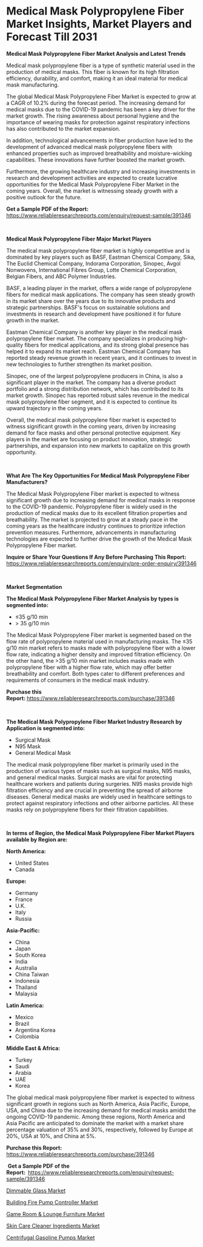 <p><h1>Medical Mask Polypropylene Fiber Market Insights, Market Players and Forecast Till 2031</h1></p><p><strong>Medical Mask Polypropylene Fiber Market Analysis and Latest Trends</strong></p>
<p><p>Medical mask polypropylene fiber is a type of synthetic material used in the production of medical masks. This fiber is known for its high filtration efficiency, durability, and comfort, making it an ideal material for medical mask manufacturing.</p><p>The global Medical Mask Polypropylene Fiber Market is expected to grow at a CAGR of 10.2% during the forecast period. The increasing demand for medical masks due to the COVID-19 pandemic has been a key driver for the market growth. The rising awareness about personal hygiene and the importance of wearing masks for protection against respiratory infections has also contributed to the market expansion.</p><p>In addition, technological advancements in fiber production have led to the development of advanced medical mask polypropylene fibers with enhanced properties such as improved breathability and moisture-wicking capabilities. These innovations have further boosted the market growth.</p><p>Furthermore, the growing healthcare industry and increasing investments in research and development activities are expected to create lucrative opportunities for the Medical Mask Polypropylene Fiber Market in the coming years. Overall, the market is witnessing steady growth with a positive outlook for the future.</p></p>
<p><strong>Get a Sample PDF of the Report:&nbsp;</strong> <a href="https://www.reliableresearchreports.com/enquiry/request-sample/391346">https://www.reliableresearchreports.com/enquiry/request-sample/391346</a></p>
<p>&nbsp;</p>
<p><strong>Medical Mask Polypropylene Fiber Major Market Players</strong></p>
<p><p>The medical mask polypropylene fiber market is highly competitive and is dominated by key players such as BASF, Eastman Chemical Company, Sika, The Euclid Chemical Company, Indorama Corporation, Sinopec, Avgol Nonwovens, International Fibres Group, Lotte Chemical Corporation, Belgian Fibers, and ABC Polymer Industries.</p><p>BASF, a leading player in the market, offers a wide range of polypropylene fibers for medical mask applications. The company has seen steady growth in its market share over the years due to its innovative products and strategic partnerships. BASF's focus on sustainable solutions and investments in research and development have positioned it for future growth in the market.</p><p>Eastman Chemical Company is another key player in the medical mask polypropylene fiber market. The company specializes in producing high-quality fibers for medical applications, and its strong global presence has helped it to expand its market reach. Eastman Chemical Company has reported steady revenue growth in recent years, and it continues to invest in new technologies to further strengthen its market position.</p><p>Sinopec, one of the largest polypropylene producers in China, is also a significant player in the market. The company has a diverse product portfolio and a strong distribution network, which has contributed to its market growth. Sinopec has reported robust sales revenue in the medical mask polypropylene fiber segment, and it is expected to continue its upward trajectory in the coming years.</p><p>Overall, the medical mask polypropylene fiber market is expected to witness significant growth in the coming years, driven by increasing demand for face masks and other personal protective equipment. Key players in the market are focusing on product innovation, strategic partnerships, and expansion into new markets to capitalize on this growth opportunity.</p></p>
<p>&nbsp;</p>
<p><strong>What Are The Key Opportunities For Medical Mask Polypropylene Fiber Manufacturers?</strong></p>
<p><p>The Medical Mask Polypropylene Fiber market is expected to witness significant growth due to increasing demand for medical masks in response to the COVID-19 pandemic. Polypropylene fiber is widely used in the production of medical masks due to its excellent filtration properties and breathability. The market is projected to grow at a steady pace in the coming years as the healthcare industry continues to prioritize infection prevention measures. Furthermore, advancements in manufacturing technologies are expected to further drive the growth of the Medical Mask Polypropylene Fiber market.</p></p>
<p><strong>Inquire or Share Your Questions If Any Before Purchasing This Report:</strong> <a href="https://www.reliableresearchreports.com/enquiry/pre-order-enquiry/391346">https://www.reliableresearchreports.com/enquiry/pre-order-enquiry/391346</a></p>
<p>&nbsp;</p>
<p><strong>Market Segmentation</strong></p>
<p><strong>The Medical Mask Polypropylene Fiber Market Analysis by types is segmented into:</strong></p>
<p><ul><li>≤35 g/10 min</li><li>> 35 g/10 min</li></ul></p>
<p><p>The Medical Mask Polypropylene Fiber market is segmented based on the flow rate of polypropylene material used in manufacturing masks. The ≤35 g/10 min market refers to masks made with polypropylene fiber with a lower flow rate, indicating a higher density and improved filtration efficiency. On the other hand, the >35 g/10 min market includes masks made with polypropylene fiber with a higher flow rate, which may offer better breathability and comfort. Both types cater to different preferences and requirements of consumers in the medical mask industry.</p></p>
<p><strong>Purchase this Report:&nbsp;</strong><a href="https://www.reliableresearchreports.com/purchase/391346">https://www.reliableresearchreports.com/purchase/391346</a></p>
<p>&nbsp;</p>
<p><strong>The Medical Mask Polypropylene Fiber Market Industry Research by Application is segmented into:</strong></p>
<p><ul><li>Surgical Mask</li><li>N95 Mask</li><li>General Medical Mask</li></ul></p>
<p><p>The medical mask polypropylene fiber market is primarily used in the production of various types of masks such as surgical masks, N95 masks, and general medical masks. Surgical masks are vital for protecting healthcare workers and patients during surgeries. N95 masks provide high filtration efficiency and are crucial in preventing the spread of airborne diseases. General medical masks are widely used in healthcare settings to protect against respiratory infections and other airborne particles. All these masks rely on polypropylene fibers for their filtration capabilities.</p></p>
<p>&nbsp;</p>
<p><strong>In terms of Region, the Medical Mask Polypropylene Fiber Market Players available by Region are:</strong></p>
<p>
    <p> <strong> North America: </strong>
        <ul>
            <li>United States</li>
            <li>Canada</li>
        </ul>
        </p> 
    <p> <strong> Europe: </strong>
        <ul>
            <li>Germany</li>
            <li>France</li>
            <li>U.K.</li>
            <li>Italy</li>
            <li>Russia</li>
        </ul>
        </p> 
    <p> <strong> Asia-Pacific: </strong>
        <ul>
            <li>China</li>
            <li>Japan</li>
            <li>South Korea</li>
            <li>India</li>
            <li>Australia</li>
            <li>China Taiwan</li>
            <li>Indonesia</li>
            <li>Thailand</li>
            <li>Malaysia</li>
        </ul>
        </p> 
    <p> <strong> Latin America: </strong>
        <ul>
            <li>Mexico</li>
            <li>Brazil</li>
            <li>Argentina Korea</li>
            <li>Colombia</li>
        </ul>
        </p> 
    <p> <strong> Middle East & Africa: </strong>
        <ul>
            <li>Turkey</li>
            <li>Saudi</li>
            <li>Arabia</li>
            <li>UAE</li>
            <li>Korea</li>
        </ul>
    </p>
    </p>
<p><p>The global medical mask polypropylene fiber market is expected to witness significant growth in regions such as North America, Asia Pacific, Europe, USA, and China due to the increasing demand for medical masks amidst the ongoing COVID-19 pandemic. Among these regions, North America and Asia Pacific are anticipated to dominate the market with a market share percentage valuation of 35% and 30%, respectively, followed by Europe at 20%, USA at 10%, and China at 5%.</p></p>
<p><strong>Purchase this Report: </strong><a href="https://www.reliableresearchreports.com/purchase/391346">https://www.reliableresearchreports.com/purchase/391346</a></p>
<p>&nbsp;<strong>Get a Sample PDF of the Report:&nbsp;&nbsp;</strong><a href="https://www.reliableresearchreports.com/enquiry/request-sample/391346">https://www.reliableresearchreports.com/enquiry/request-sample/391346</a></p>
<p><strong></strong></p>
<p><p><a href="https://github.com/peachesmcdowel1/Market-Research-Report-List-1/blob/main/dimmable-glass-market.md">Dimmable Glass Market</a></p><p><a href="https://sulfuric-clavicle-d39.notion.site/Building-Fire-Pump-Controller-Market-Challenges-Opportunities-and-Growth-Drivers-and-Major-Market-20f3ac63f8f5449eb96526f0f96af978">Building Fire Pump Controller Market</a></p><p><a href="https://view.publitas.com/reportprime-1/game-room-lounge-furniture-market-challenges-opportunities-and-growth-drivers-and-major-market-players-forecasted-for-period-from-2024-2031/">Game Room & Lounge Furniture Market</a></p><p><a href="https://github.com/redneck06/Market-Research-Report-List-2/blob/main/skin-care-cleaner-ingredients-market.md">Skin Care Cleaner Ingredients Market</a></p><p><a href="https://automatic-knee-4c7.notion.site/Centrifugal-Gasoline-Pumps-Market-Size-Share-Trends-Analysis-Report-By-Material-By-Type-By-End--3cd9bcfa95fa4dc4889976f0d87a5d75">Centrifugal Gasoline Pumps Market</a></p></p>